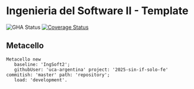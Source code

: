 # Ingenieria del Software II - Template

![GHA Status](https://github.com/uca-argentina/2025-sin-if-solo-fe/actions/workflows/GHA.yml/badge.svg)
[![Coverage Status](https://coveralls.io/repos/github/uca-argentina/2025-sin-if-solo-fe/badge.svg?branch=master)](https://coveralls.io/github/uca-argentina/2025-sin-if-solo-fe?branch=master)

## Metacello

```smalltalk
Metacello new
   baseline: 'IngSoft2';
   githubUser: 'uca-argentina' project: '2025-sin-if-solo-fe' commitish: 'master' path: 'repository';
   load: 'development'.
```
